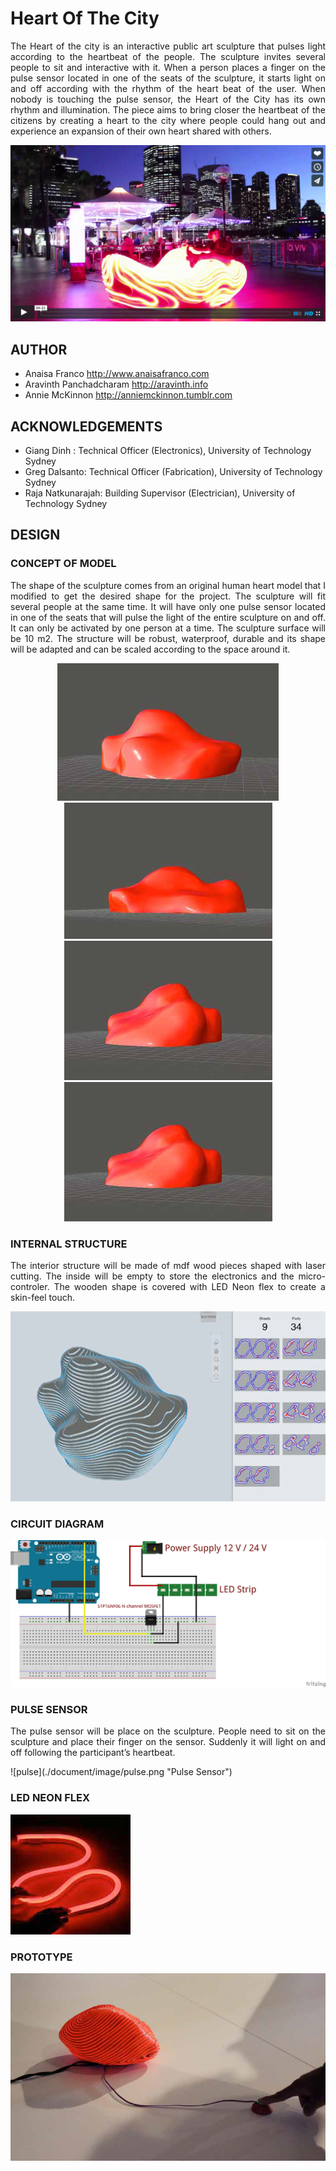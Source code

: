 Heart Of The City
==================================================================
<p align="justify">
The Heart of the city is an interactive public art sculpture that pulses light according to the heartbeat of the people. The sculpture invites several people to sit and interactive with it. When a person places a finger on the pulse sensor located in one of the seats of the sculpture, it starts light on and off according with the rhythm of the heart beat of the user. When nobody is touching the pulse sensor, the Heart of the City has its own rhythm and illumination. The piece aims to bring closer the heartbeat of the citizens by creating a heart to the city where people could hang out and experience an expansion of their own heart shared with others.
</p>

[![VIDEO](./image/vimeo.jpg)](https://vimeo.com/129294048 "Click to Watch!")

AUTHOR
--------------------------------------
- Anaisa Franco <http://www.anaisafranco.com>
- Aravinth Panchadcharam <http://aravinth.info>
- Annie McKinnon <http://anniemckinnon.tumblr.com>

ACKNOWLEDGEMENTS
--------------------------------------
- Giang Dinh : Technical Officer (Electronics), University of Technology Sydney
- Greg Dalsanto: Technical Officer (Fabrication), University of Technology Sydney
- Raja Natkunarajah: Building Supervisor (Electrician), University of Technology Sydney



DESIGN
--------------------------------------
### CONCEPT OF MODEL
<p align="justify">
The shape of the sculpture comes from an original human heart model that I
modified to get the desired shape for the project.
The sculpture will fit several people at the same time.
It will have only one pulse sensor located in one of the seats that will pulse the
light of the entire sculpture on and off. It can only be activated by one person at
a time.
The sculpture surface will be 10 m2.
The structure will be robust, waterproof, durable and its shape will be adapted
and can be scaled according to the space around it.
</p>

<p align="center">
<table">
<td><img src="./image/model-2.png"></td>
<td><img src="./image/model-3.png"></td>
</tr>
<tr>
<td><img src="./image/model-4.png"></td>
<td><img src="./image/model-5.png"></td>
</tr>
</table>
</p>


### INTERNAL STRUCTURE
<p align="justify">
The interior structure will be made of mdf wood pieces shaped with laser cutting.
The inside will be empty to store the electronics and the micro-controler.
The wooden shape is covered with LED Neon flex to create a skin-feel touch.
</p>

![Layer](./document/image/layer-1.png "INTERNAL STRUCTURE")

### CIRCUIT DIAGRAM
![WIRING](./document/image/wiring.png "CIRCUIT DIAGRAM")

### PULSE SENSOR
<p align="justify">
The pulse sensor will be place on the sculpture. People need to sit on the sculpture
and place their finger on the sensor. Suddenly it will light on and off following
the participant’s heartbeat.
</p>
![pulse](./document/image/pulse.png "Pulse Sensor")


### LED NEON FLEX
![LED](./document/image/led-1.png "LED NEON")


### PROTOTYPE
![PROTOTYPE](./document/image/el-wire.png "PROTOTYPE")
